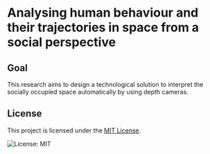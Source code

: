 # Analysing human behaviour and their trajectories in space from a social perspective
 
## Goal
This research aims to design a technological solution to interpret the socially occupied space automatically by using depth cameras.

## License
This project is licensed under the [MIT License](LICENSE).

![License: MIT](https://img.shields.io/badge/License-MIT-yellow.svg)

